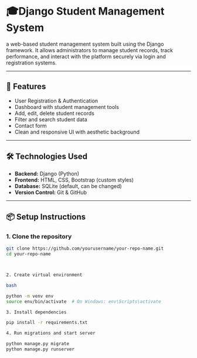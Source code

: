 # 🎓Django Student Management System

a web-based student management system built using the Django framework. It allows administrators to manage student records, track performance, and interact with the platform securely via login and registration systems.

---

## 🚀 Features

- User Registration & Authentication
- Dashboard with student management tools
- Add, edit, delete student records
- Filter and search student data
- Contact form
- Clean and responsive UI with aesthetic background

---

## 🛠️ Technologies Used

- **Backend:** Django (Python)
- **Frontend:** HTML, CSS, Bootstrap (custom styles)
- **Database:** SQLite (default, can be changed)
- **Version Control:** Git & GitHub

---

## 📦 Setup Instructions

### 1. Clone the repository

```bash
git clone https://github.com/yourusername/your-repo-name.git
cd your-repo-name



2. Create virtual environment

bash

python -m venv env
source env/bin/activate  # On Windows: env\Scripts\activate

3. Install dependencies

pip install -r requirements.txt

4. Run migrations and start server

python manage.py migrate
python manage.py runserver